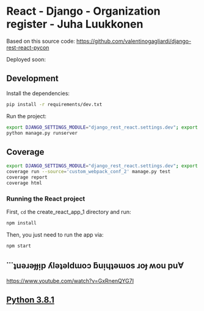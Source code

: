 # React - Django - Organization register - Juha Luukkonen

Based on this source code: https://github.com/valentinogagliardi/django-rest-react-pycon

Deployed soon:

## Development

Install the dependencies:

```bash
pip install -r requirements/dev.txt
```

Run the project:

````bash
export DJANGO_SETTINGS_MODULE="django_rest_react.settings.dev"; export SECRET_KEY='CHANGEME!' 
python manage.py runserver
````

## Coverage

````bash
export DJANGO_SETTINGS_MODULE="django_rest_react.settings.dev"; export SECRET_KEY='CHANGEME!' 
coverage run --source='custom_webpack_conf_2' manage.py test
coverage report
coverage html
````

### Running the React project

First, `cd` the  create_react_app_1 directory and run:

```bash
npm install
```

Then, you just need to run the app via:

```bash
npm start
```

##  &#729;&#729;&#729;&#647;u&#477;&#633;&#477;&#607;&#607;&#7433;p &#654;l&#477;&#647;&#477;ld&#623;o&#596; &#387;u&#7433;&#613;&#647;&#477;&#623;os &#633;o&#607; &#653;ou pu&#8704;

https://www.youtube.com/watch?v=GxRnenQYG7I

## [Python 3.8.1 ](https://www.python.org/downloads/release/python-381/)
